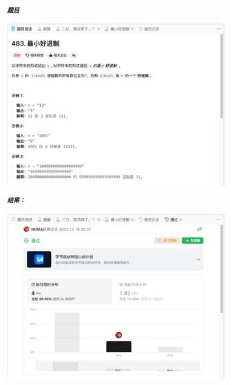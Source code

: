 ##### [题目](https://leetcode.cn/problems/smallest-good-base/description/)
![pic](img.png)
##### 结果：
![pic](result.png)